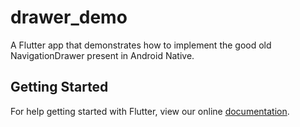 # drawer_demo

A Flutter app that demonstrates how to implement the good old NavigationDrawer present in Android Native.

## Getting Started

For help getting started with Flutter, view our online
[documentation](https://flutter.io/).
